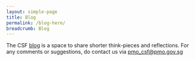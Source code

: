 ```yaml
---
layout: simple-page
title: Blog
permalink: /blog-here/
breadcrumb: Blog
---
```




The CSF [blog](https://medium.com/@pmo_csf) is a space  to share  shorter think-pieces and reflections. For any comments or suggestions, do contact us via [pmo_csf@pmo.gov.sg](mailto:pmo_csf@pmo.gov.sg)
